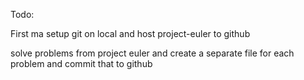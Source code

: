 Todo:

First ma setup git on local and host project-euler to github

solve problems from project euler and create a separate file for each problem and commit that to github

